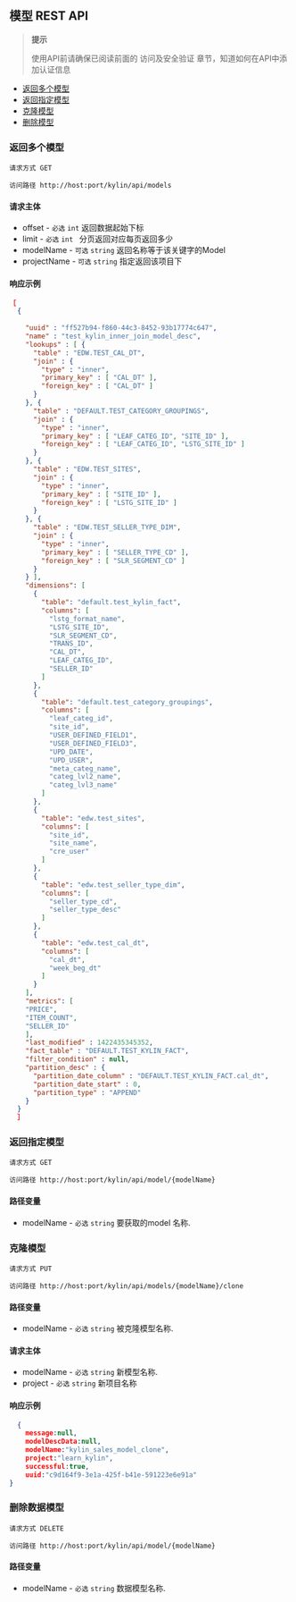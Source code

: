 ## 模型 REST API

> **提示**
>
> 使用API前请确保已阅读前面的 访问及安全验证 章节，知道如何在API中添加认证信息
>


* [返回多个模型](#返回多个模型)
* [返回指定模型](#返回指定模型)
* [克隆模型](#克隆模型)
* [删除模型](#删除数据模型)

### 返回多个模型
`请求方式 GET`

`访问路径 http://host:port/kylin/api/models`

#### 请求主体
* offset - `必选` `int` 返回数据起始下标
* limit - `必选` `int ` 分页返回对应每页返回多少
* modelName - `可选` `string` 返回名称等于该关键字的Model
* projectName - `可选` `string` 指定返回该项目下

#### 响应示例
```json
［
  {
   
    "uuid" : "ff527b94-f860-44c3-8452-93b17774c647",
    "name" : "test_kylin_inner_join_model_desc",
    "lookups" : [ {
      "table" : "EDW.TEST_CAL_DT",
      "join" : {
        "type" : "inner",
        "primary_key" : [ "CAL_DT" ],
        "foreign_key" : [ "CAL_DT" ]
      }
    }, {
      "table" : "DEFAULT.TEST_CATEGORY_GROUPINGS",
      "join" : {
        "type" : "inner",
        "primary_key" : [ "LEAF_CATEG_ID", "SITE_ID" ],
        "foreign_key" : [ "LEAF_CATEG_ID", "LSTG_SITE_ID" ]
      }
    }, {
      "table" : "EDW.TEST_SITES",
      "join" : {
        "type" : "inner",
        "primary_key" : [ "SITE_ID" ],
        "foreign_key" : [ "LSTG_SITE_ID" ]
      }
    }, {
      "table" : "EDW.TEST_SELLER_TYPE_DIM",
      "join" : {
        "type" : "inner",
        "primary_key" : [ "SELLER_TYPE_CD" ],
        "foreign_key" : [ "SLR_SEGMENT_CD" ]
      }
    } ],
    "dimensions": [
      {
        "table": "default.test_kylin_fact",
        "columns": [
          "lstg_format_name",
          "LSTG_SITE_ID",
          "SLR_SEGMENT_CD",
          "TRANS_ID",
          "CAL_DT",
          "LEAF_CATEG_ID",
          "SELLER_ID"
        ]
      },
      {
        "table": "default.test_category_groupings",
        "columns": [
          "leaf_categ_id",
          "site_id",
          "USER_DEFINED_FIELD1",
          "USER_DEFINED_FIELD3",
          "UPD_DATE",
          "UPD_USER",
          "meta_categ_name",
          "categ_lvl2_name",
          "categ_lvl3_name"
        ]
      },
      {
        "table": "edw.test_sites",
        "columns": [
          "site_id",
          "site_name",
          "cre_user"
        ]
      },
      {
        "table": "edw.test_seller_type_dim",
        "columns": [
          "seller_type_cd",
          "seller_type_desc"
        ]
      },
      {
        "table": "edw.test_cal_dt",
        "columns": [
          "cal_dt",
          "week_beg_dt"
        ]
      }
    ],
    "metrics": [
    "PRICE",
    "ITEM_COUNT",
    "SELLER_ID"
    ],
    "last_modified" : 1422435345352,
    "fact_table" : "DEFAULT.TEST_KYLIN_FACT",
    "filter_condition" : null,
    "partition_desc" : {
      "partition_date_column" : "DEFAULT.TEST_KYLIN_FACT.cal_dt",
      "partition_date_start" : 0,
      "partition_type" : "APPEND"
    }
  }
  ］
```

### 返回指定模型
`请求方式 GET`

`访问路径 http://host:port/kylin/api/model/{modelName}`

#### 路径变量
* modelName - `必选` `string` 要获取的model 名称.

### 克隆模型
`请求方式 PUT`

`访问路径 http://host:port/kylin/api/models/{modelName}/clone`

#### 路径变量
* modelName - `必选` `string` 被克隆模型名称.

#### 请求主体
* modelName - `必选` `string` 新模型名称.
* project - `必选` `string` 新项目名称 


#### 响应示例
```json
  {
    message:null,
    modelDescData:null,
    modelName:"kylin_sales_model_clone",
    project:"learn_kylin",
    successful:true,
    uuid:"c9d164f9-3e1a-425f-b41e-591223e6e91a"
}
```

### 删除数据模型
`请求方式 DELETE`

`访问路径 http://host:port/kylin/api/model/{modelName}`

#### 路径变量
* modelName - `必选` `string` 数据模型名称.

